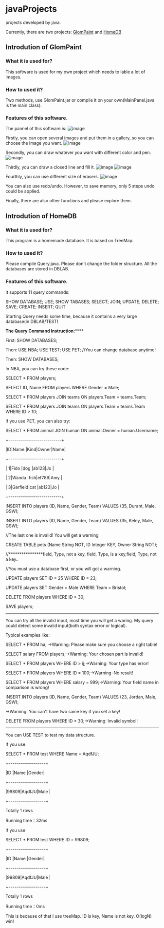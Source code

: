 # javaProjects
projects developed by java.

Currently, there are two projects: [GlomPaint](#introdution-of-glompaint) and [HomeDB](#introdution-of-homedb)


## Introdution of GlomPaint

### What it is used for?

This software is used for my own project which needs to lable a lot of images.

### How to used it?
Two methods, use GlomPaint.jar or compile it on your own(MainPanel.java is the main class).

### Features of this software.

The pannel of this software is:
![image](https://github.com/ChenxiiGuo/javaProjects/blob/master/GlomPaint/introduction.png)

Firstly, you can open several images and put them in a gallery, so you can choose the image you want.
![image](https://github.com/ChenxiiGuo/javaProjects/blob/master/GlomPaint/gallery.png)

Secondly, you can draw whatever you want with different color and pen.
![image](https://github.com/ChenxiiGuo/javaProjects/blob/master/GlomPaint/write.png)

Thirdly, you can draw a closed line and fill it.
![image](https://github.com/ChenxiiGuo/javaProjects/blob/master/GlomPaint/closedLine.png)
![image](https://github.com/ChenxiiGuo/javaProjects/blob/master/GlomPaint/colored.png)

Fourthly, you can use different size of erasers.
![image](https://github.com/ChenxiiGuo/javaProjects/blob/master/GlomPaint/eraser.png)

You can also use redo/undo. However, to save memory, only 5 steps undo could be applied.

Finally, there are also other functions and please explore them.

## Introdution of HomeDB

### What it is used for?
This program is a homemade database. It is based on TreeMap.

### How to used it?
Please compile Query.java. Please don’t change the folder structure. All the databases are stored in DBLAB.

### Features of this software.

It supports 11 query commands:

SHOW DATABASE; USE; SHOW TABASES; SELECT; JOIN; UPDATE; DELETE; SAVE; CREATE; INSERT; QUIT

Starting Query needs some time, because it contains a very large database(in DBLAB/TEST)

******The Query Command Instruction:**********

First: SHOW DATABASES;

Then: USE NBA; USE TEST; USE PET; //You can change database anytime!

Then: SHOW DATABASES;

In NBA, you can try these code:

SELECT * FROM players;

SELECT ID, Name FROM players WHERE Gender = Male;

SELECT * FROM players JOIN teams ON players.Team = teams.Team;

SELECT * FROM players JOIN teams ON players.Team = teams.Team WHERE ID > 10;

If you use PET, you can also try:

SELECT * FROM animal JOIN human ON animal.Owner = human.Username;

+---------------------------+

|ID|Name    |Kind|Owner|Name|

+---------------------------+

| 1|Fido    |dog |ab123|Jo  |

| 2|Wanda   |fish|ef789|Amy |

| 3|Garfield|cat |ab123|Jo  |

+---------------------------+

INSERT INTO players (ID, Name, Gender, Team) VALUES (35, Durant, Male, GSW);

INSERT INTO players (ID, Name, Gender, Team) VALUES (35, Keley, Male, GSW);

//The last one is invalid! You will get a warning 

CREATE TABLE pets (Name String NOT, ID Integer KEY, Owner String NOT);

//****************field, Type, not a key, field, Type, is a key,field, Type, not a key..

//You must use a database first, or you will got a warning.

UPDATE players SET ID = 25 WHERE ID = 23;

UPDATE players SET Gender = Male WHERE Team = Bristol;

DELETE FROM players WHERE ID > 30;

SAVE players;

****************************************************************

You can try all the invalid input, most time you will get a waring. My query could detect some invalid input(both syntax error or logical).

Typical examples like:

SELECT * FROM ha; ->Warning: Please make sure you choose a right table!

SELECT salary FROM players;->Warning: Your chosen part is invalid!

SELECT * FROM players WHERE ID > ij;->Warning: Your type has error!

SELECT * FROM players WHERE ID = 100;->Warning :No result!

SELECT * FROM players WHERE salary = 999;->Warning: Your field name in comparison is wrong!


INSERT INTO players (ID, Name, Gender, Team) VALUES (23, Jordan, Male, GSW);

->Warning: You can't have two same key if you set a key!

DELETE FROM players WHERE ID * 30;->Warning: Invalid symbol!

***********************************************************************

You can USE TEST to test my data structure.

If you use 

SELECT * FROM test WHERE Name = AqdfJU;

+-------------------+

|ID   |Name  |Gender|

+-------------------+

|99809|AqdfJU|Male  |

+-------------------+

Totally 1 rows

Running time：32ms

If you use 

SELECT * FROM test WHERE ID = 99809;

+-------------------+

|ID   |Name  |Gender|

+-------------------+

|99809|AqdfJU|Male  |

+-------------------+

Totally 1 rows

Running time：0ms


This is because of that I use treeMap. ID is key, Name is not key. O(logN) win!








